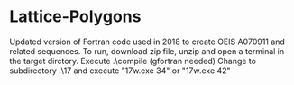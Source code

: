 # Lattice-Polygons
Updated version of Fortran code used in 2018 to create OEIS A070911 and related sequences.
To run, download zip file, unzip and open a terminal in the target dirctory.
Execute .\compile (gfortran needed)
Change to subdirectory .\17 and execute "17w.exe 34" or "17w.exe 42"
